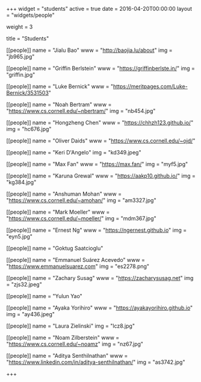 +++
widget = "students"
active = true
date = 2016-04-20T00:00:00
layout = "widgets/people"

weight = 3

title = "Students"

[[people]]
  name = "Jialu Bao"
  www = "http://baojia.lu/about"
		img = "jb965.jpg"

[[people]]
  name = "Griffin Berlstein"
  www = "https://griffinberlste.in/"
  img = "griffin.jpg"

[[people]]
  name = "Luke Bernick"
  www = "https://meritpages.com/Luke-Bernick/3531503"

[[people]]
  name = "Noah Bertram"
  www = "https://www.cs.cornell.edu/~nbertram/"
  img = "nb454.jpg"

[[people]]
  name = "Hongzheng Chen"
  www = "https://chhzh123.github.io/"
  img = "hc676.jpg"

[[people]]
  name = "Oliver Daids"
  www = "https://www.cs.cornell.edu/~ojd/"

[[people]]
  name = "Keri D'Angelo"
  img = "kd349.jpeg"

[[people]]
  name = "Max Fan"
  www = "https://max.fan/"
  img = "myf5.jpg"

[[people]]
  name = "Karuna Grewal"
  www = "https://aakp10.github.io/"
  img = "kg384.jpg"

[[people]]
  name = "Anshuman Mohan"
  www = "https://www.cs.cornell.edu/~amohan/"
  img = "am3327.jpg"

[[people]]
  name = "Mark Moeller"
  www = "https://www.cs.cornell.edu/~moeller/"
  img = "mdm367.jpg"

[[people]]
  name = "Ernest Ng"
  www = "https://ngernest.github.io"
  img = "eyn5.jpg"  

[[people]]
  name = "Goktug Saatcioglu"

[[people]]
  name = "Emmanuel Suárez Acevedo"
  www = "https://www.emmanuelsuarez.com"
  img = "es2278.png"

[[people]]
  name = "Zachary Susag"
  www = "https://zacharysusag.net"
  img = "zjs32.jpeg"

[[people]]
  name = "Yulun Yao"

[[people]]
  name = "Ayaka Yorihiro"
  www = "https://ayakayorihiro.github.io"
  img = "ay436.jpeg"

[[people]]
  name = "Laura Zielinski"
  img = "lcz8.jpg"

[[people]]
  name = "Noam Zilberstein"
  www = "https://www.cs.cornell.edu/~noamz"
  img = "nz67.jpg"

[[people]]
  name = "Aditya Senthilnathan"
  www = "https://www.linkedin.com/in/aditya-senthilnathan/"
  img = "as3742.jpg"

+++
